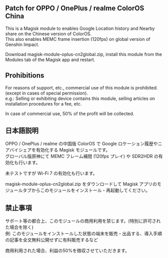 ## Patch for OPPO / OnePlus / realme ColorOS China

This is a Magisk module to enables Google Location history and Nearby share on the Chinese version of ColorOS.  
This also enables MEMC frame insertion (120fps) on global version of Genshin Impact.  

Download magisk-module-oplus-cn2global.zip, install this module from the Modules tab of the Magisk app and restart.

## Prohibitions

For reasons of support, etc., commercial use of this module is prohibited. (except in cases of special permission).  
e.g.: Selling or exhibiting device contains this module, selling articles on installation procedures for a fee, etc.

In case of commercial use, 50% of the profit will be collected.

## 日本語説明
OPPO / OnePlus / realme の中国版 ColorOS で Google ロケーション履歴やニアバイシェアを有効化する Magisk モジュールです。  
グローバル版原神にて MEMC フレーム補間 (120fps プレイ) や SDR2HDR の有効化も行います。  

未テストですが Wi-Fi 7 の有効化も行います。

magisk-module-oplus-cn2global.zip をダウンロードして Magisk アプリのモジュールタブからこのモジュールをインストール・再起動してください。

## 禁止事項

サポート等の都合上、このモジュールの商用利用を禁じます。(特別に許可された場合を除く)  
例: このモジュールをインストールした状態の端末を販売・出品する、導入手順の記事を全文無料公開せずに有料販売するなど

商用利用された場合、利益の50%を徴収させていただきます。